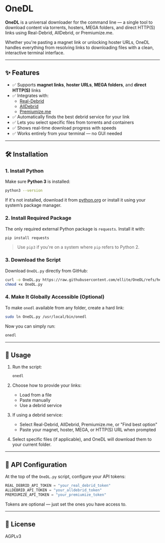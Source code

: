 # OneDL

**OneDL** is a universal downloader for the command line — a single tool to download content via torrents, hosters, MEGA folders, and direct HTTP(S) links using Real-Debrid, AllDebrid, or Premiumize.me.

Whether you're pasting a magnet link or unlocking hoster URLs, OneDL handles everything from resolving links to downloading files with a clean, interactive terminal interface.

---

## ✨ Features

- ✅ Supports **magnet links**, **hoster URLs**, **MEGA folders**, and **direct HTTP(S)** links  
- ✅ Integrates with:
  - [Real-Debrid](https://real-debrid.com/)
  - [AllDebrid](https://alldebrid.com/)
  - [Premiumize.me](https://www.premiumize.me/)
- ✅ Automatically finds the best debrid service for your link  
- ✅ Lets you select specific files from torrents and containers  
- ✅ Shows real-time download progress with speeds  
- ✅ Works entirely from your terminal — no GUI needed  

---

## 🛠️ Installation

### 1. Install Python

Make sure **Python 3** is installed:

```bash
python3 --version
```

If it's not installed, download it from [python.org](https://www.python.org/downloads/) or install it using your system’s package manager.

### 2. Install Required Package

The only required external Python package is `requests`. Install it with:

```bash
pip install requests
```

> Use `pip3` if you're on a system where `pip` refers to Python 2.

### 3. Download the Script

Download `OneDL.py` directly from GitHub:

```bash
curl -o OneDL.py https://raw.githubusercontent.com/ellite/OneDL/refs/heads/main/OneDL.py
chmod +x OneDL.py
```

### 4. Make It Globally Accessible (Optional)

To make `onedl` available from any folder, create a hard link:

```bash
sudo ln OneDL.py /usr/local/bin/onedl
```

Now you can simply run:

```bash
onedl
```

---

## 🚀 Usage

1. Run the script:

    ```bash
    onedl
    ```

2. Choose how to provide your links:
   - Load from a file
   - Paste manually
   - Use a debrid service

3. If using a debrid service:
   - Select Real-Debrid, AllDebrid, Premiumize.me, or "Find best option"
   - Paste your magnet, hoster, MEGA, or HTTP(S) URL when prompted

4. Select specific files (if applicable), and OneDL will download them to your current folder.

---

## 🔐 API Configuration

At the top of the `OneDL.py` script, configure your API tokens:

```python
REAL_DEBRID_API_TOKEN = "your_real_debrid_token"
ALLDEBRID_API_TOKEN = "your_alldebrid_token"
PREMIUMIZE_API_TOKEN = "your_premiumize_token"
```

Tokens are optional — just set the ones you have access to.

---

## 📄 License

AGPLv3
